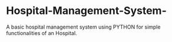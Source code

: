 # Hospital-Management-System-
A basic hospital management system using PYTHON for simple functionalities of an Hospital.
